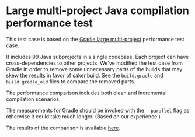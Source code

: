# Large multi-project Java compilation performance test

This test case is based on the [Gradle large multi-project](https://github.com/gradle/performance-comparisons/tree/13739fa299e485c079335b0cd5b30da1cff92234/large-multiproject) performance test case.

It includes 99 Java subprojects in a single codebase. Each project can have cross-dependencies to other projects. We've modified the test case from Gradle in order to remove some unnecessary parts of the builds that may skew the results in favor of saker.build. See the `build.gradle` and `build.gradle_old` files to compare the removed parts.

The performance comparison includes both clean and incremental compilation scenarios.

The measurements for Gradle should be invoked with the `--parallel` flag as otherwise it could take much longer. (Based on our experience.)

The results of the comparison is available [here]((https://saker.build/saker.java.compiler/doc/performancecomparison.html#large-multi-project)).